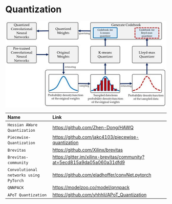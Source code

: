 # Quantization

![Logo](https://github.com/Gaurav14cs17/Quantization/blob/main/Quant.jpg)










| Name     | Link                       |
| :------- | :-------------------------------- |
| `Hessian AWare Quantization` | https://github.com/Zhen-Dong/HAWQ|
| `Piecewise-Quantization`|https://github.com/jakc4103/piecewise-quantization|
| `Brevitas`|https://github.com/Xilinx/brevitas|
|`Brevitas-community`|https://gitter.im/xilinx-brevitas/community?at=5ecd815a9da05a060a31dfd9|
| `Convolutional networks using PyTorch`|https://github.com/eladhoffer/convNet.pytorch|
|`QNNPACK`|https://modelzoo.co/model/qnnpack|
|`APoT Quantization`|https://github.com/yhhhli/APoT_Quantization|








